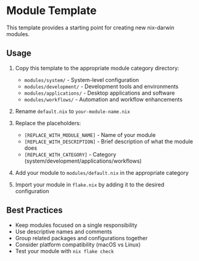 # Module Template

This template provides a starting point for creating new nix-darwin modules.

## Usage

1. Copy this template to the appropriate module category directory:
   - `modules/system/` - System-level configuration
   - `modules/development/` - Development tools and environments
   - `modules/applications/` - Desktop applications and software
   - `modules/workflows/` - Automation and workflow enhancements

2. Rename `default.nix` to `your-module-name.nix`

3. Replace the placeholders:
   - `[REPLACE_WITH_MODULE_NAME]` - Name of your module
   - `[REPLACE_WITH_DESCRIPTION]` - Brief description of what the module does
   - `[REPLACE_WITH_CATEGORY]` - Category (system/development/applications/workflows)

4. Add your module to `modules/default.nix` in the appropriate category

5. Import your module in `flake.nix` by adding it to the desired configuration

## Best Practices

- Keep modules focused on a single responsibility
- Use descriptive names and comments
- Group related packages and configurations together
- Consider platform compatibility (macOS vs Linux)
- Test your module with `nix flake check`
